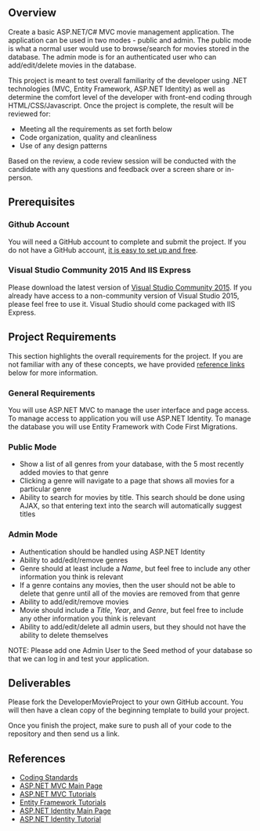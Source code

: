 ## Overview
Create a basic ASP.NET/C# MVC movie management application. The application can be used in two modes - public and admin. The public mode is what a normal user would use to browse/search for movies stored in the database. The admin mode is for an authenticated user who can add/edit/delete movies in the database.

This project is meant to test overall familiarity of the developer using .NET technologies (MVC, Entity Framework, ASP.NET Identity) as well as determine the comfort level of the developer with front-end coding through HTML/CSS/Javascript. Once the project is complete, the result will be reviewed for:
* Meeting all the requirements as set forth below
* Code organization, quality and cleanliness
* Use of any design patterns

Based on the review, a code review session will be conducted with the candidate with any questions and feedback over a screen share or in-person.

## Prerequisites
### Github Account
You will need a GitHub account to complete and submit the project. If you do not have a GitHub account, [it is easy to set up and free](https://github.com/join).

### Visual Studio Community 2015 And IIS Express
Please download the latest version of [Visual Studio Community 2015](https://www.visualstudio.com/en-us/products/visual-studio-community-vs.aspx).  If you already have access to a non-community version of Visual Studio 2015, please feel free to use it.  Visual Studio should come packaged with IIS Express.

## Project Requirements
This section highlights the overall requirements for the project. If you are not familiar with any of these concepts, we have provided [reference links](#References) below for more information.

### General Requirements
You will use ASP.NET MVC to manage the user interface and page access. To manage access to application you will use ASP.NET Identity. To manage the database you will use Entity Framework with Code First Migrations.

### Public Mode
- Show a list of all genres from your database, with the 5 most recently added movies to that genre
- Clicking a genre will navigate to a page that shows all movies for a particular genre
- Ability to search for movies by title.  This search should be done using AJAX, so that entering text into the search will automatically suggest titles

### Admin Mode
- Authentication should be handled using ASP.NET Identity
- Ability to add/edit/remove genres
- Genre should at least include a *Name*, but feel free to include any other information you think is relevant
- If a genre contains any movies, then the user should not be able to delete that genre until all of the movies are removed from that genre
- Ability to add/edit/remove movies
- Movie should include a *Title*, *Year*, and *Genre*, but feel free to include any other information you think is relevant
- Ability to add/edit/delete all admin users, but they should not have the ability to delete themselves

NOTE: Please add one Admin User to the Seed method of your database so that we can log in and test your application.

## Deliverables
Please fork the DeveloperMovieProject to your own GitHub account. You will then have a clean copy of the beginning template to build your project.

Once you finish the project, make sure to push all of your code to the repository and then send us a link.

## <a name="References"></a>References
* [Coding Standards](http://www.dofactory.com/reference/csharp-coding-standards)
* [ASP.NET MVC Main Page](http://www.asp.net/mvc)
* [ASP.NET MVC Tutorials](http://www.tutorialsteacher.com/mvc/asp.net-mvc-tutorials)
* [Entity Framework Tutorials](http://www.entityframeworktutorial.net/)
* [ASP.NET Identity Main Page](http://www.asp.net/identity)
* [ASP.NET Identity Tutorial](http://tektutorialshub.com/asp-net-identity-tutorial-basics/)
